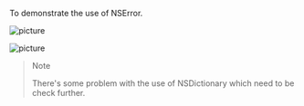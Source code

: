 To demonstrate the use of NSError.

![picture](http://choonsiong.com/public/pic/simple_error_1.png)

![picture](http://choonsiong.com/public/pic/simple_error_2.png)

> Note
>
> There's some problem with the use of NSDictionary which need to be check further.
